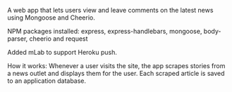 
A web app that lets users view and leave comments on the latest news using Mongoose and Cheerio.

NPM packages installed: express, express-handlebars, mongoose, body-parser, cheerio and request

Added mLab to support Heroku push.

How it works: Whenever a user visits the site, the app scrapes stories from a news outlet and displays them for the user. Each scraped article is saved to an application database.

